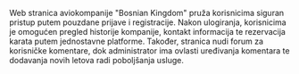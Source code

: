 
Web stranica aviokompanije "Bosnian Kingdom" pruža korisnicima siguran pristup putem pouzdane prijave i registracije.
Nakon ulogiranja, korisnicima je omogućen pregled historije kompanije, kontakt informacija te rezervacija karata putem jednostavne platforme. 
Također, stranica nudi forum za korisničke komentare, dok administrator ima ovlasti uređivanja komentara te dodavanja novih letova radi poboljšanja usluge.
